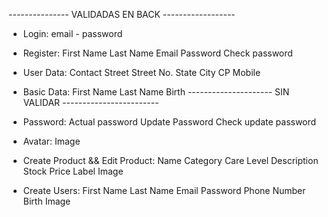 --------------- VALIDADAS EN BACK ------------------
- Login:
email - 
password

- Register:
First Name
Last Name
Email
Password
Check password

- User Data:
Contact
Street
Street No.
State
City
CP
Mobile

- Basic Data:
First Name
Last Name
Birth
--------------------- SIN VALIDAR ------------------------
- Password:
Actual password
Update Password
Check update password

- Avatar:
Image

- Create Product && Edit Product:
Name
Category
Care Level
Description
Stock
Price
Label
Image

- Create Users:
First Name
Last Name
Email
Password
Phone Number
Birth
Image